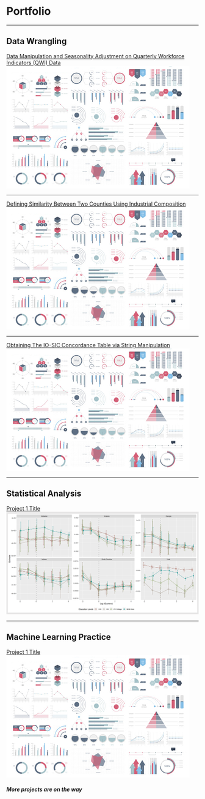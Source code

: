 # Portfolio

---

## Data Wrangling 

[Data Manipulation and Seasonality Adjustment on Quarterly Workforce Indicators (QWI) Data](/prep_qwi_demo.html)
<img src="images/dummy_thumbnail.jpg?raw=true"/>

---
[Defining Similarity Between Two Counties Using Industrial Composition](/cnty_pair_demo.html)
<img src="images/dummy_thumbnail.jpg?raw=true"/>

---
[Obtaining The IO-SIC Concordance Table via String Manipulation](/io_sic_1987_demo.html)
<img src="images/dummy_thumbnail.jpg?raw=true"/>

---

## Statistical Analysis

[Project 1 Title](/725_hw3_Yimin_Guo.html)
<img src="images/reg_thumbnail.png?raw=true"/>

---

## Machine Learning Practice 

[Project 1 Title](/725_hw3_Yimin_Guo.html)
<img src="images/dummy_thumbnail.jpg?raw=true"/>

##### *More projects are on the way*
